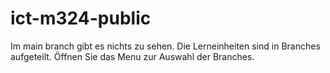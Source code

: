 # ict-m324-public


Im main branch gibt es nichts zu sehen. 
Die Lerneinheiten sind in Branches aufgeteilt. Öffnen Sie das Menu zur Auswahl der Branches. 
